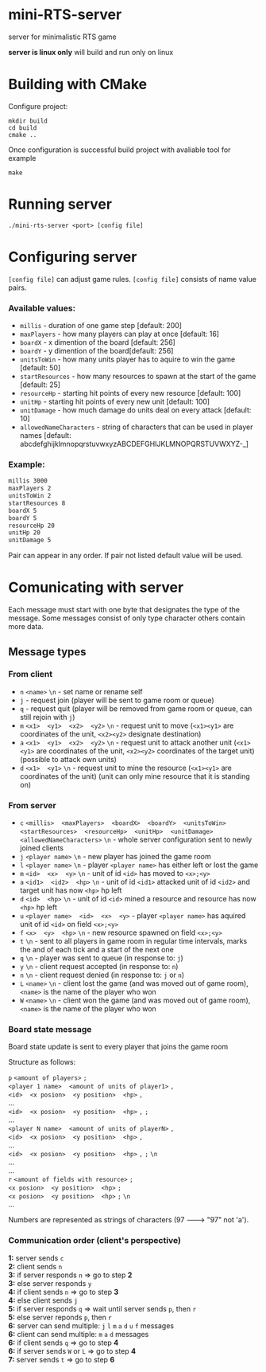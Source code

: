 # mini-RTS-server

server for minimalistic RTS game

**server is linux only** will build and run only on linux

# Building with CMake

Configure project:

```
mkdir build
cd build 
cmake ..

```

Once configuration is successful build project with avaliable tool
for example
```
make
```

# Running server

`./mini-rts-server <port> [config file]`

# Configuring server

`[config file]` can adjust game rules. `[config file]` consists of name value pairs.

### Available values:

* `millis` - duration of one game step [default: 200]
* `maxPlayers` - how many players can play at once [default: 16]
* `boardX` - x dimention of the board [default: 256]
* `boardY` - y dimention of the board[default: 256]
* `unitsToWin` - how many units player has to aquire to win the game [default: 50]
* `startResources` - how many resources to spawn at the start of the game [default: 25]
* `resourceHp` - starting hit points of every new resource [default: 100]
* `unitHp` - starting hit points of every new unit [default: 100]
* `unitDamage` - how much damage do units deal on every attack [default: 10]
* `allowedNameCharacters` - string of characters that can be used in player names  [default: abcdefghijklmnopqrstuvwxyzABCDEFGHIJKLMNOPQRSTUVWXYZ-_]

### Example:

``` config.txt
millis 3000
maxPlayers 2
unitsToWin 2
startResources 8
boardX 5
boardY 5
resourceHp 20
unitHp 20
unitDamage 5
```

Pair can appear in any order. If pair not listed default value will be used.

# Comunicating with server

Each message must start with one byte that designates the type of the message.
Some messages consist of only type character others contain more data.

## Message types

### From client

- `n` `<name>` `\n` - set name or rename self
- `j` - request join (player will be sent to game room or queue)
- `q` - request quit (player will be removed from game room or queue, can still rejoin with `j`)
- `m` `<x1>` ` ` `<y1>` ` ` `<x2>` ` ` `<y2>` `\n` - request unit to move (`<x1><y1>` are coordinates of the unit, `<x2><y2>` designate destination)
- `a` `<x1>` ` ` `<y1>` ` ` `<x2>` ` ` `<y2>` `\n` - request unit to attack another unit (`<x1><y1>` are coordinates of the unit, `<x2><y2>` coordinates of the target unit) (possible to attack own units)
- `d` `<x1>` ` ` `<y1>` `\n` - request unit to mine the resource (`<x1><y1>` are coordinates of the unit) (unit can only mine resource that it is standing on)

### From server

- `c` `<millis>` ` ` `<maxPlayers>` ` ` `<boardX>` ` ` `<boardY>` ` ` `<unitsToWin>` ` ` `<startResources>` ` ` `<resourceHp>` ` ` `<unitHp>` ` ` `<unitDamage>` ` ` `<allowedNameCharacters>` `\n` - whole server configuration sent to newly joined clients
- `j` `<player name>` `\n` - new player has joined the game room
- `l` `<player name>` `\n` - player `<player name>` has either left or lost the game
- `m` `<id>` ` ` `<x>` ` ` `<y>` `\n` - unit of id `<id>` has moved to `<x>;<y>`
- `a` `<id1>` ` ` `<id2>` ` ` `<hp>` `\n` - unit of id `<id1>` attacked unit of id `<id2>` and target unit has now `<hp>` hp left
- `d` `<id>` ` ` `<hp>` `\n` - unit of id `<id>` mined a resource and resource has now `<hp>` hp left
- `u` `<player name>` ` ` `<id>` ` ` `<x>` ` ` `<y>` - player `<player name>` has aquired unit of id `<id>` on field `<x>;<y>`
- `f` `<x>` ` ` `<y>` ` ` `<hp>` `\n` - new resource spawned on field `<x>;<y>`
- `t` `\n` - sent to all players in game room in regular time intervals, marks the and of each tick and a start of the next one
- `q` `\n` - player was sent to queue (in response to: `j`)
- `y` `\n` - client request accepted (in response to: `n`)
- `n` `\n` - client request denied (in response to: `j` or `n`)
- `L` `<name>` `\n` - client lost the game (and was moved out of game room), `<name>` is the name of the player who won
- `W` `<name>` `\n` - client won the game (and was moved out of game room), `<name>` is the name of the player who won
 
### Board state message

Board state update is sent to every player that joins the game room

Structure as follows:

`p` `<amount of players>` `;`  
`<player 1 name>` ` ` `<amount of units of player1>` `,`  
`<id>` ` ` `<x posion>` ` ` `<y position>` ` ` `<hp>` `,`  
...  
`<id>` ` ` `<x posion>` ` ` `<y position>` ` ` `<hp>` `,` `;`  
...  
`<player N name>` ` ` `<amount of units of playerN>` `,`  
`<id>` ` ` `<x posion>` ` ` `<y position>` ` ` `<hp>` `,`  
...  
`<id>` ` ` `<x posion>` ` ` `<y position>` ` ` `<hp>` `,` `;` `\n`  
...  
...  
`r` `<amount of fields with resource>` `;`  
`<x posion>` ` ` `<y position>` ` ` `<hp>` `;`  
`<x posion>` ` ` `<y position>` ` ` `<hp>` `;` `\n`  
...

Numbers are represented as strings of characters (97 ---> "97" not 'a').

### Communication order (client's perspective)

**1:** server sends `c`  
**2:** client sends `n`  
**3:** if server responds `n` => go to step **2**  
**3:** else server responds `y`  
**4:** if client sends `n` => go to step **3**  
**4:** else client sends `j`  
**5:** if server responds `q` => wait until server sends `p`, then `r`  
**5:** else server reponds `p`, then `r`  
**6:** server can send multiple: `j` `l` `m` `a` `d` `u` `f` messages  
**6:** client can send multiple: `m` `a` `d` messages   
**6:** if client sends `q` => go to step **4**  
**6:** if server sends `W` or `L` => go to step **4**  
**7:** server sends `t` => go to step **6**  
